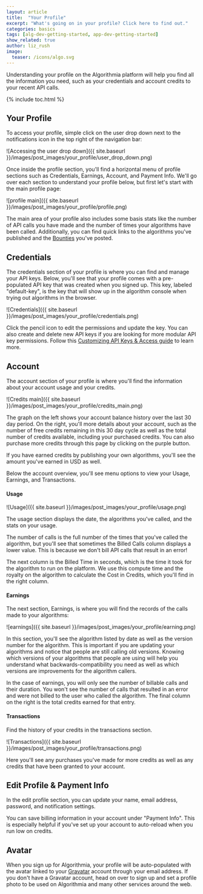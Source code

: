 ```yaml
---
layout: article
title:  "Your Profile"
excerpt: "What's going on in your profile? Click here to find out."
categories: basics
tags: [alg-dev-getting-started, app-dev-getting-started]
show_related: true
author: liz_rush
image:
  teaser: /icons/algo.svg
---
```


Understanding your profile on the Algorithmia platform will help you find all the information you need, such as your credentials and account credits to your recent API calls.

{% include toc.html %}

## Your Profile 

To access your profile, simple click on the user drop down next to the notifications icon in the top right of the navigation bar:

![Accessing the user drop down]({{ site.baseurl }}/images/post_images/your_profile/user_drop_down.png)

Once inside the profile section, you'll find a horizontal menu of profile sections such as Credentials, Earnings, Account, and Payment Info. We'll go over each section to understand your profile below, but first let's start with the main profile page:

![profile main]({{ site.baseurl }}/images/post_images/your_profile/profile.png)

The main area of your profile also includes some basis stats like the number of API calls you have made and the number of times your algorithms have been called. Additionally, you can find quick links to the algorithms you've published and the [Bounties](http://developers.algorithmia.com/basics/an-intro-to-bounties/) you've posted.

## Credentials

The credentials section of your profile is where you can find and manage your API keys. Below, you'll see that your profile comes with a pre-populated API key that was created when you signed up. This key, labeled "default-key", is the key that will show up in the algorithm console when trying out algorithms in the browser. 

![Credentials]({{ site.baseurl }}/images/post_images/your_profile/credentials.png)

Click the pencil icon to edit the permissions and update the key. You can also create and delete new API keys if you are looking for more modular API key permissions. Follow this [Customizing API Keys & Access guide](/basics/customizing-api-keys/) to learn more.

## Account

The account section of your profile is where you'll find the information about your account usage and your credits. 

![Credits main]({{ site.baseurl }}/images/post_images/your_profile/credits_main.png)

The graph on the left shows your account balance history over the last 30 day period. On the right, you'll more details about your account, such as the number of free credits remaining in this 30 day cycle as well as the total number of credits available, including your purchased credits. You can also purchase more credits through this page by clicking on the purple button.

If you have earned credits by publishing your own algorithms, you'll see the amount you've earned in USD as well.

Below the account overview, you'll see menu options to view your Usage, Earnings, and Transactions.

#### Usage
![Usage]({{ site.baseurl }}/images/post_images/your_profile/usage.png)

The usage section displays the date, the algorithms you've called, and the stats on your usage. 

The number of calls is the full number of the times that you've called the algorithm, but you'll see that sometimes the Billed Calls column displays a lower value. This is because we don't bill API calls that result in an error!

The next column is the Billed Time in seconds, which is the time it took for the algorithm to run on the platform. We use this compute time and the royalty on the algorithm to calculate the Cost in Credits, which you'll find in the right column. 

#### Earnings

The next section, Earnings, is where you will find the records of the calls made to your algorithms:

![earnings]({{ site.baseurl }}/images/post_images/your_profile/earning.png)

In this section, you'll see the algorithm listed by date as well as the version number for the algorithm. This is important if you are updating your algorithms and notice that people are still calling old versions. Knowing which versions of your algorithms that people are using will help you understand what backwards-compatibility you need as well as which versions are improvements for the algorithm callers. 

In the case of earnings, you will only see the number of billable calls and their duration. You won't see the number of calls that resulted in an error and were not billed to the user who called the algorithm. The final column on the right is the total credits earned for that entry. 

#### Transactions

Find the history of your credits in the transactions section. 

![Transactions]({{ site.baseurl }}/images/post_images/your_profile/transactions.png)

Here you'll see any purchases you've made for more credits as well as any credits that have been granted to your account.

## Edit Profile & Payment Info

In the edit profile section, you can update your name, email address, password, and notification settings.

You can save billing information in your account under "Payment Info". This is especially helpful if you've set up your account to auto-reload when you run low on credits. 

## Avatar

When you sign up for Algorithmia, your profile will be auto-populated with the avatar linked to your [Gravatar](https://gravatar.com) account through your email address. If you don't have a Gravatar account, head on over to sign up and set a profile photo to be used on Algorithmia and many other services around the web.
